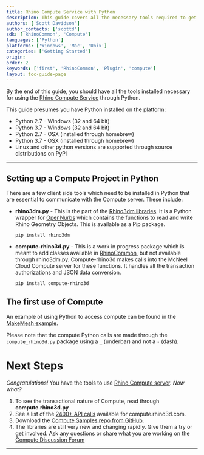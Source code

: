```yaml
---
title: Rhino Compute Service with Python
description: This guide covers all the necessary tools required to get started with the Rhino Compute Service using Python.
authors: ['Scott Davidson']
author_contacts: ['scottd']
sdk: ['RhinoCommon', 'Compute']
languages: ['Python']
platforms: ['Windows', 'Mac', 'Unix']
categories: ['Getting Started']
origin:
order: 2
keywords: ['first', 'RhinoCommon', 'Plugin', 'compute']
layout: toc-guide-page
---
```



By the end of this guide, you should have all the tools installed necessary for using the [Rhino Compute Service](https://www.rhino3d.com/compute) through Python.

This guide presumes you have Python installed on the platform:

- Python 2.7 - Windows (32 and 64 bit)
- Python 3.7 - Windows (32 and 64 bit)
- Python 2.7 - OSX (installed through homebrew)
- Python 3.7 - OSX (installed through homebrew)
- Linux and other python versions are supported through source distributions on PyPi

---

## Setting up a Compute Project in Python

There are a few client side tools which need to be installed in Python that are essential to communicate with the Compute server. These include:

- **rhino3dm.py** -  This is the part of the [Rhino3dm libraries](https://github.com/mcneel/rhino3dm).  It is a Python wrapper for [OpenNurbs](https://developer.rhino3d.com/guides/opennurbs/) which contains the functions to read and write Rhino Geometry Objects. This is available as a Pip package.

  `pip install rhino3dm`

- **compute-rhino3d.py** - This is a work in progress package which is meant to add classes available in [RhinoCommon](https://developer.rhino3d.com/guides/rhinocommon/what-is-rhinocommon/), but not available through rhino3dm.py. Compute-rhino3d makes calls into the McNeel Cloud Compute server for these functions. It handles all the transaction authorizations and JSON data conversion.

  `pip install compute-rhino3d`

## The first use of Compute

An example of using Python to access compute can be found in the [MakeMesh example](https://github.com/mcneel/rhino3dm/blob/master/samples/python/makemesh.py).

Please note that the compute Python calls are made through the `compute_rhino3d.py` package using a `_`  (underbar) and not a `-` (dash).

# Next Steps

*Congratulations!*  You have the tools to use [Rhino Compute server](https://www.rhino3d.com/compute).  *Now what?*

1. To see the transactional nature of Compute, read through **compute.rhino3d.py**
1. See a list of the [2400+ API calls](https://compute.rhino3d.com/sdk) available for compute.rhino3d.com.
1. Download the [Compute Samples repo from GitHub](https://github.com/mcneel/compute.rhino3d.samples).
1. The libraries are still very new and changing rapidly. Give them a try or get involved. Ask any questions or share what you are working on the [Compute Discussion Forum](https://discourse.mcneel.com/c/serengeti/compute-rhino3d)

---

